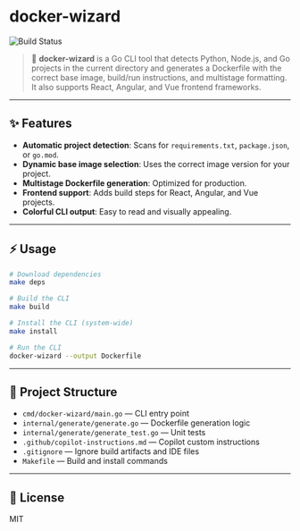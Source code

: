 

# docker-wizard

![Build Status](https://img.shields.io/badge/build-passing-brightgreen?style=flat-square)

> 🚀 **docker-wizard** is a Go CLI tool that detects Python, Node.js, and Go projects in the current directory and generates a Dockerfile with the correct base image, build/run instructions, and multistage formatting. It also supports React, Angular, and Vue frontend frameworks.

---

## ✨ Features

- **Automatic project detection**: Scans for `requirements.txt`, `package.json`, or `go.mod`.
- **Dynamic base image selection**: Uses the correct image version for your project.
- **Multistage Dockerfile generation**: Optimized for production.
- **Frontend support**: Adds build steps for React, Angular, and Vue projects.
- **Colorful CLI output**: Easy to read and visually appealing.

---

## ⚡ Usage

```bash
# Download dependencies
make deps

# Build the CLI
make build

# Install the CLI (system-wide)
make install

# Run the CLI
docker-wizard --output Dockerfile
```

---

## 📁 Project Structure

- `cmd/docker-wizard/main.go` — CLI entry point
- `internal/generate/generate.go` — Dockerfile generation logic
- `internal/generate/generate_test.go` — Unit tests
- `.github/copilot-instructions.md` — Copilot custom instructions
- `.gitignore` — Ignore build artifacts and IDE files
- `Makefile` — Build and install commands

---

## 📝 License

MIT
